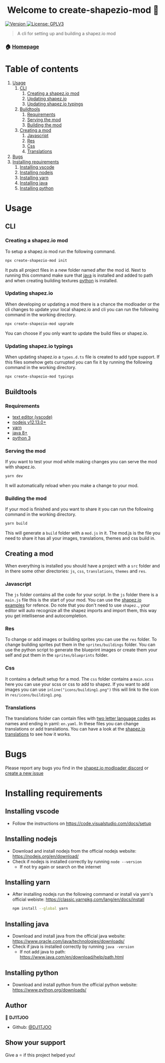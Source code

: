 <h1 align="center">Welcome to create-shapezio-mod 👋</h1>
<p>
  <a href="https://www.npmjs.com/package/create-shapezio-mod" target="_blank">
    <img alt="Version" src="https://img.shields.io/npm/v/create-shapezio-mod.svg">
  </a>
  <a href="https://www.gnu.org/licenses/gpl-3.0.txt" target="_blank">
    <img alt="License: GPLV3" src="https://img.shields.io/badge/License-GPLV3-yellow.svg" />
  </a>
</p>

> A cli for setting up and building a shapez.io mod

### 🏠 [Homepage](https://github.com/DJ1TJOO/create-shapez.io-mod)

# Table of contents
1. [Usage](#usage)
    1. [CLI](#cli)
        1. [Creating a shapez.io mod](#creating-a-shapezio-mod)
        2. [Updating shapez.io](#updating-shapezio)
        3. [Updating shapez.io typings](#updating-shapezio-typings)
    2. [Buildtools](#buildtools)
        1. [Requirements](#requirements)
        2. [Serving the mod](#serving-the-mod)
        3. [Building the mod](#building-the-mod)
    3. [Creating a mod](#creating-a-mod)
        1. [Javascript](#javascript)
        2. [Res](#res)
        3. [Css](#css)
        4. [Translations](#translations)
2. [Bugs](#bugs)
3. [Installing requirements](#installing-requirements)
    1. [Installing vscode](#installing-vscode)
    2. [Installing nodejs](#installing-nodejs)
    3. [Installing yarn](#installing-yarn)
    4. [Installing java](#installing-java)
    5. [Installing python](#installing-python)

# Usage
## CLI
### Creating a shapez.io mod
To setup a shapez.io mod run the following command. 
```sh
npx create-shapezio-mod init
```
It puts all project files in a new folder named after the mod id.
Next to running this command make sure that [java](#installing-java) is installed and added to path and when creating building textures [python](#installing-python) is installed.

### Updating shapez.io
When developing or updating a mod there is a chance the modloader or the cli changes to update your local shapez.io and cli you can run the following command in the working directory.
```sh
npx create-shapezio-mod upgrade
```
You can choose if you only want to update the build files or shapez.io.

### Updating shapez.io typings
When updating shapez.io a `types.d.ts` file is created to add type support. If this files somehow gets currupted you can fix it by running the following command in the working directory.
```sh
npx create-shapezio-mod typings
```
## Buildtools
### Requirements
- [text editor (vscode)](#installing-vscode)
- [nodejs v12.13.0+](#installing-nodejs)
- [yarn](#installing-nodejs)
- [java 8+](#installing-java)
- [python 3](#installing-python)
### Serving the mod
If you want to test your mod while making changes you can serve the mod with shapez.io.
```sh
yarn dev
```
It will automatically reload when you make a change to your mod. 

### Building the mod
If your mod is finished and you want to share it you can run the following command in the working directory.
```sh
yarn build
```
This will generate a `build` folder with a `mod.js` in it. The mod.js is the file you need to share it has all your images, translations, themes and css build in. 

## Creating a mod
When everything is installed you should have a project with a `src` folder and in there some other directories: `js`, `css`, `translations`, `themes` and `res`. 
### Javascript
The `js` folder contains all the code for your script. In the `js` folder there is a `main.js` file this is the start of your mod. You can use the [shapez.io examples](https://github.com/tobspr/shapez.io/tree/modloader/mod_examples) for refence. Do note that you don't need to use `shapez.`, your editor will auto recognize all the shapez imports and import them, this way you get intellisense and autocompletion.
### Res
To change or add images or building sprites you can use the `res` folder. To change building sprites put them in the `sprites/buildings` folder. You can use the python script to generate the blueprint images or create them your self and put them in the `sprites/blueprints` folder.
### Css
It contains a default setup for a mod. The `css` folder contains a `main.scss` here you can use your scss or css to add to shapez. If you want to add images you can use `inline("icons/building1.png")` this will link to the icon in `res/icons/building1.png`.
### Translations
The translations folder can contain files with [two letter language codes](https://www.loc.gov/standards/iso639-2/php/code_list.php) as names and ending in yaml: `en.yaml`. In these files you can change translations or add translations. You can have a look at the [shapez.io translations](https://github.com/tobspr/shapez.io/blob/master/translations/base-en.yaml) to see how it works.

# Bugs
Please report any bugs you find in the [shapez.io modloader discord](https://discord.gg/TRfz9gyZ9x) or [create a new issue](https://github.com/DJ1TJOO/create-shapez.io-mod/issues/new)

# Installing requirements
## Installing vscode
- Follow the instructions on https://code.visualstudio.com/docs/setup

## Installing nodejs
- Download and install nodejs from the official nodejs website: https://nodejs.org/en/download/
- Check if nodejs is installed correctly by running `node --version`
  - If not try again or search on the internet

## Installing yarn
- After installing nodejs run the following command or install via yarn's official webiste: https://classic.yarnpkg.com/lang/en/docs/install
  ```sh
  npm install --global yarn
  ```

## Installing java
- Download and install java from the official java website: https://www.oracle.com/java/technologies/downloads/
- Check if java is installed correctly by running `java -version`
  - If not add java to path: https://www.java.com/en/download/help/path.html

## Installing python
- Download and install python from the official python website: https://www.python.org/downloads/

## Author

👤 **DJ1TJOO**

-   Github: [@DJ1TJOO](https://github.com/DJ1TJOO)

## Show your support

Give a ⭐️ if this project helped you!
